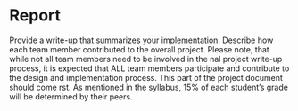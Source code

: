 # Report

Provide a write-up that summarizes your implementation. Describe how each team member contributed to the overall project. Please note, that while not all team members need to be involved in the  nal project write-up process, it is expected that ALL team members participate and contribute to the design and implementation process. This part of the project document should come  rst. As mentioned in the syllabus, 15% of each student’s grade will be determined by their peers.